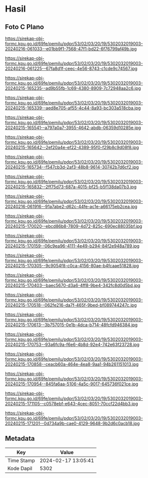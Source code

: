 # Hasil

## Foto C Plano

https://sirekap-obj-formc.kpu.go.id/69fe/pemilu/pdpr/53/02/03/20/19/5302032019003-20240216-061033--e01bb9f1-7568-47f1-bd22-6f76799af49b.jpg

https://sirekap-obj-formc.kpu.go.id/69fe/pemilu/pdpr/53/02/03/20/19/5302032019003-20240216-061225--67fa8d1f-ceec-4e56-8743-c1cde9c74567.jpg

https://sirekap-obj-formc.kpu.go.id/69fe/pemilu/pdpr/53/02/03/20/19/5302032019003-20240215-165235--ad9b55fb-1c69-4380-8909-7c72948aa2c6.jpg

https://sirekap-obj-formc.kpu.go.id/69fe/pemilu/pdpr/53/02/03/20/19/5302032019003-20240215-165339--aed8e705-af55-4c44-8a93-bc303a518cba.jpg

https://sirekap-obj-formc.kpu.go.id/69fe/pemilu/pdpr/53/02/03/20/19/5302032019003-20240215-165541--a797a0a7-3955-4642-abdb-06359d10285e.jpg

https://sirekap-obj-formc.kpu.go.id/69fe/pemilu/pdpr/53/02/03/20/19/5302032019003-20240215-165642--2ef20a4e-ef22-4389-95f0-f29b8c9d08f8.jpg

https://sirekap-obj-formc.kpu.go.id/69fe/pemilu/pdpr/53/02/03/20/19/5302032019003-20240215-165734--f547cb3d-2af3-48b8-9614-30742b7d6cf2.jpg

https://sirekap-obj-formc.kpu.go.id/69fe/pemilu/pdpr/53/02/03/20/19/5302032019003-20240215-165832--2ff75d73-687a-4015-bf25-b5f138da07b3.jpg

https://sirekap-obj-formc.kpu.go.id/69fe/pemilu/pdpr/53/02/03/20/19/5302032019003-20240216-061916--91a7abe2-d62c-44fe-ac1e-a66175eb2cea.jpg

https://sirekap-obj-formc.kpu.go.id/69fe/pemilu/pdpr/53/02/03/20/19/5302032019003-20240215-170020--ebcd86b8-7809-4d72-825c-690ec88035bf.jpg

https://sirekap-obj-formc.kpu.go.id/69fe/pemilu/pdpr/53/02/03/20/19/5302032019003-20240215-170159--06c9ea96-4111-4e49-b294-84f2e948a789.jpg

https://sirekap-obj-formc.kpu.go.id/69fe/pemilu/pdpr/53/02/03/20/19/5302032019003-20240215-170305--9c9054f8-c0ca-4156-80ae-b4fcaae51828.jpg

https://sirekap-obj-formc.kpu.go.id/69fe/pemilu/pdpr/53/02/03/20/19/5302032019003-20240215-170403--baec5670-d3a6-4ff8-9be4-342fc8d0d5bd.jpg

https://sirekap-obj-formc.kpu.go.id/69fe/pemilu/pdpr/53/02/03/20/19/5302032019003-20240215-170518--062fe216-da7f-465f-9bed-bf089744247c.jpg

https://sirekap-obj-formc.kpu.go.id/69fe/pemilu/pdpr/53/02/03/20/19/5302032019003-20240215-170613--3b757015-0e1b-4dca-b714-48fcfd946384.jpg

https://sirekap-obj-formc.kpu.go.id/69fe/pemilu/pdpr/53/02/03/20/19/5302032019003-20240215-170753--93a6fc9a-f6e6-4b8d-92e4-742e63f23728.jpg

https://sirekap-obj-formc.kpu.go.id/69fe/pemilu/pdpr/53/02/03/20/19/5302032019003-20240215-170858--ceacb60a-464e-4ea8-9aa1-94b261151013.jpg

https://sirekap-obj-formc.kpu.go.id/69fe/pemilu/pdpr/53/02/03/20/19/5302032019003-20240215-170954--845fa6aa-5106-4a5c-9017-645736f021ce.jpg

https://sirekap-obj-formc.kpu.go.id/69fe/pemilu/pdpr/53/02/03/20/19/5302032019003-20240215-171105--c0578ebf-e643-4cec-8051-70ccf22d4bb3.jpg

https://sirekap-obj-formc.kpu.go.id/69fe/pemilu/pdpr/53/02/03/20/19/5302032019003-20240215-171201--0d734a9b-cae0-4129-9648-9b2d6c0acb18.jpg


## Metadata

| Key        | Value               |
| ---------- | ------------------- |
| Time Stamp | 2024-02-17 13:05:41 |
| Kode Dapil | 5302                |



